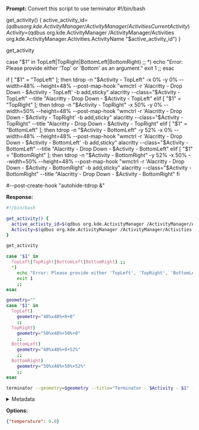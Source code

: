 **Prompt:**
Convert this script to use terminator
#!/bin/bash

get_activity() {
  active_activity_id=$(qdbus org.kde.ActivityManager /ActivityManager/Activities CurrentActivity)
  Activity=$(qdbus org.kde.ActivityManager /ActivityManager/Activities org.kde.ActivityManager.Activities.ActivityName "$active_activity_id")
}

get_activity

case "$1" in
  TopLeft|TopRight|BottomLeft|BottomRight) ;;
  *)
    echo "Error: Please provide either 'Top' or 'Bottom' as an argument."
    exit 1
    ;;
esac

if [ "$1" = "TopLeft" ]; then
  tdrop -n "$Activity - TopLeft" -x 0% -y 0% --width=48% --height=48% --post-map-hook "wmctrl -r 'Alacritty - Drop Down - $Activity - TopLeft' -b add,sticky" alacritty --class="$Activity - TopLeft" --title "Alacritty - Drop Down - $Activity - TopLeft"
elif [ "$1" = "TopRight" ]; then
  tdrop -n "$Activity - TopRight" -x 50% -y 0% --width=50% --height=48% --post-map-hook "wmctrl -r 'Alacritty - Drop Down - $Activity - TopRight' -b add,sticky" alacritty --class="$Activity - TopRight" --title "Alacritty - Drop Down - $Activity - TopRight"
elif [ "$1" = "BottomLeft" ]; then
  tdrop -n "$Activity - BottomLeft"  -y 52% -x 0% --width=48% --height=48% --post-map-hook "wmctrl -r 'Alacritty - Drop Down - $Activity - BottomLeft' -b add,sticky" alacritty --class="$Activity - BottomLeft" --title "Alacritty - Drop Down - $Activity - BottomLeft"
elif [ "$1" = "BottomRight" ]; then
  tdrop -n "$Activity - BottomRight" -y 52% -x 50% --width=50% --height=48% --post-map-hook "wmctrl -r 'Alacritty - Drop Down - $Activity - BottomRight' -b add,sticky" alacritty --class="$Activity - BottomRight" --title "Alacritty - Drop Down - $Activity - BottomRight"
fi

#--post-create-hook "autohide-tdrop &"

**Response:**
```bash
#!/bin/bash

get_activity() {
  active_activity_id=$(qdbus org.kde.ActivityManager /ActivityManager/Activities CurrentActivity)
  Activity=$(qdbus org.kde.ActivityManager /ActivityManager/Activities org.kde.ActivityManager.Activities.ActivityName "$active_activity_id")
}

get_activity

case "$1" in
  TopLeft|TopRight|BottomLeft|BottomRight) ;;
  *)
    echo "Error: Please provide either 'TopLeft', 'TopRight', 'BottomLeft', or 'BottomRight' as an argument."
    exit 1
    ;;
esac

geometry=""
case "$1" in
  TopLeft)
    geometry="48%x48%+0+0"
    ;;
  TopRight)
    geometry="50%x48%+50%+0"
    ;;
  BottomLeft)
    geometry="48%x48%+0+52%"
    ;;
  BottomRight)
    geometry="50%x48%+50%+52%"
    ;;
esac

terminator --geometry=$geometry --title="Terminator - $Activity - $1" --command="bash"
```

<details><summary>Metadata</summary>

- Duration: 21990 ms
- Datetime: 2023-12-21T12:28:08.242919
- Model: gpt-4-1106-preview

</details>

**Options:**
```json
{"temperature": 0.0}
```

